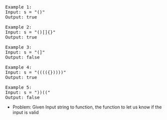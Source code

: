 <pre>
Example 1:
Input: s = "()"
Output: true

Example 2:
Input: s = "()[]{}"
Output: true

Example 3:
Input: s = "(]"
Output: false

Example 4:
Input: s = "(((({}))))"
Output: true

Example 5:
Input: s = "))(("
Output: false
</pre>

- Problem:
  Given Input string to function, the function to let us know if the input is valid
